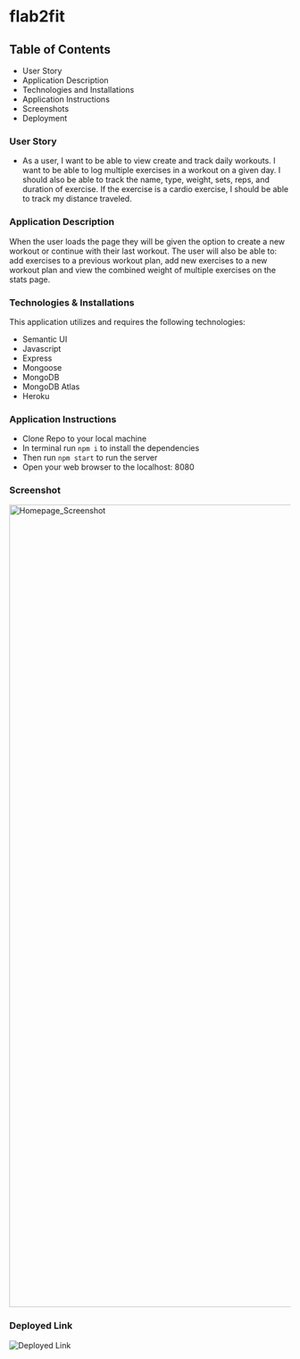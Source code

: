 # flab2fit

## Table of Contents
- User Story
- Application Description
- Technologies and Installations
- Application Instructions
- Screenshots
- Deployment

### User Story
- As a user, I want to be able to view create and track daily workouts. I want to be able to log multiple exercises in a workout on a given day. I should also be able to track the name, type, weight, sets, reps, and duration of exercise. If the exercise is a cardio exercise, I should be able to track my distance traveled.

### Application Description
When the user loads the page they will be given the option to create a new workout or continue with their last workout.  The user will also be able to:  add exercises to a previous workout plan, add new exercises to a new workout plan and view the combined weight of multiple exercises on the stats page.

### Technologies & Installations
This application utilizes and requires the following technologies:
 - Semantic UI
 - Javascript
 - Express
 - Mongoose 
 - MongoDB
 - MongoDB Atlas
 - Heroku

### Application Instructions
- Clone Repo to your local machine
- In terminal run `npm i` to install the dependencies
- Then run `npm start` to run the server
- Open your web browser to the localhost: 8080

### Screenshot
<img width="1438" alt="Homepage_Screenshot" src="https://user-images.githubusercontent.com/71804986/114294270-4628b200-9a52-11eb-9272-5c09a4608dfd.png">

### Deployed Link
![Deployed Link](https://immense-plains-84255.herokuapp.com/exercise?id=undefined)
